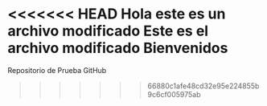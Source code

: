 <<<<<<< HEAD
 Hola este es un archivo modificado
 Este es el archivo modificado Bienvenidos 
=======
Repositorio de Prueba GitHub
>>>>>>> 66880c1afe48cd32e95e224855b9c6cf005975ab
